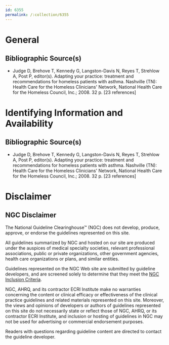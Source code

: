 ```yaml
---
id: 6355
permalink: /:collection/6355
---
```


# General

## Bibliographic Source(s)

- Judge D, Brehove T, Kennedy G, Langston-Davis N, Reyes T, Strehlow A, Post P, editor(s). Adapting your practice: treatment and recommendations for homeless patients with asthma. Nashville (TN): Health Care for the Homeless Clinicians' Network, National Health Care for the Homeless Council, Inc.; 2008. 32 p. [23 references]

# Identifying Information and Availability

## Bibliographic Source(s)

- Judge D, Brehove T, Kennedy G, Langston-Davis N, Reyes T, Strehlow A, Post P, editor(s). Adapting your practice: treatment and recommendations for homeless patients with asthma. Nashville (TN): Health Care for the Homeless Clinicians' Network, National Health Care for the Homeless Council, Inc.; 2008. 32 p. [23 references]

# Disclaimer

## NGC Disclaimer

The National Guideline Clearinghouse™ (NGC) does not develop, produce, approve, or endorse the guidelines represented on this site.

All guidelines summarized by NGC and hosted on our site are produced under the auspices of medical specialty societies, relevant professional associations, public or private organizations, other government agencies, health care organizations or plans, and similar entities.

Guidelines represented on the NGC Web site are submitted by guideline developers, and are screened solely to determine that they meet the [NGC Inclusion Criteria](/help-and-about/summaries/inclusion-criteria).

NGC, AHRQ, and its contractor ECRI Institute make no warranties concerning the content or clinical efficacy or effectiveness of the clinical practice guidelines and related materials represented on this site. Moreover, the views and opinions of developers or authors of guidelines represented on this site do not necessarily state or reflect those of NGC, AHRQ, or its contractor ECRI Institute, and inclusion or hosting of guidelines in NGC may not be used for advertising or commercial endorsement purposes.

Readers with questions regarding guideline content are directed to contact the guideline developer.

